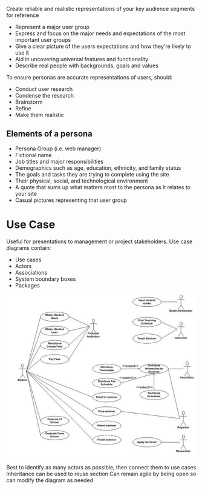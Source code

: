 Create reliable and realistic representations of your key audience segments for reference
- Represent a major user group
- Express and focus on the major needs and expectations of the most important user groups
- Give a clear picture of the users expectations and how they're likely to use it
- Aid in uncovering universal features and functionality
- Describe real people with backgrounds, goals and values

To ensure personas are accurate representations of users, should:
- Conduct user research
- Condense the research
- Brainstorm
- Refine
- Make them realistic 

## Elements of a persona
- Persona Group (i.e. web manager)
- Fictional name
- Job titles and major responsibilities
- Demographics such as age, education, ethnicity, and family status
- The goals and tasks they are trying to complete using the site
- Their physical, social, and technological environment
- A quote that sums up what matters most to the persona as it relates to your site
- Casual pictures representing that user group

# Use Case
Useful for presentations to management or project stakeholders.
Use case diagrams contain:
- Use cases
- Actors
- Associations
- System boundary boxes
- Packages

![8cf9e5233aecf14c01d06c09567d87f1.png](../../_resources/8cf9e5233aecf14c01d06c09567d87f1.png)

Best to identify as many actors as possible, then connect them to use cases
Inheritance can be used to reuse section
Can remain agile by being open so can modify the diagram as needed